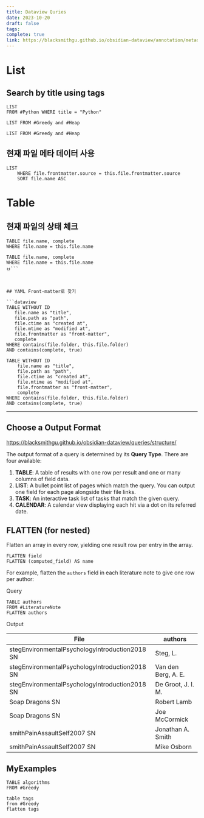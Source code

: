 ```yaml
---
title: Dataview Quries
date: 2023-10-20
draft: false
tags: 
complete: true
link: https://blacksmithgu.github.io/obsidian-dataview/annotation/metadata-pages/
---
```


# List

## Search by title using tags

```
LIST 
FROM #Python WHERE title = "Python" 
```


 ```dataview
LIST FROM #Greedy and #Heap 
```

```
LIST FROM #Greedy and #Heap 
```


## 현재 파일 메타 데이터 사용
```
LIST 
	WHERE file.frontmatter.source = this.file.frontmatter.source 
	SORT file.name ASC 
```




# Table

## 현재 파일의 상태 체크
 ```dataview
TABLE file.name, complete
WHERE file.name = this.file.name
```

 ```
TABLE file.name, complete
WHERE file.name = this.file.name
ㅂ```



## YAML Front-matter로 찾기

 ```dataview
TABLE WITHOUT ID
	file.name as "title",
	file.path as "path",
	file.ctime as "created at",
	file.mtime as "modified at",
	file.frontmatter as "front-matter",
	complete
WHERE contains(file.folder, this.file.folder) 
AND contains(complete, true)
```

```
TABLE WITHOUT ID
	file.name as "title",
	file.path as "path",
	file.ctime as "created at",
	file.mtime as "modified at",
	file.frontmatter as "front-matter",
	complete
WHERE contains(file.folder, this.file.folder) 
AND contains(complete, true)
```



___

## Choose a Output Format

https://blacksmithgu.github.io/obsidian-dataview/queries/structure/

The output format of a query is determined by its **Query Type**. There are four available:

1. **TABLE**: A table of results with one row per result and one or many columns of field data.
2. **LIST**: A bullet point list of pages which match the query. You can output one field for each page alongside their file links.
3. **TASK**: An interactive task list of tasks that match the given query.
4. **CALENDAR**: A calendar view displaying each hit via a dot on its referred date.

## FLATTEN (for nested)

Flatten an array in every row, yielding one result row per entry in the array.

```
FLATTEN field 
FLATTEN (computed_field) AS name
```

For example, flatten the `authors` field in each literature note to give one row per author:

Query
```
TABLE authors 
FROM #LiteratureNote 
FLATTEN authors
```


Output

| File                                           | authors             |
| ---------------------------------------------- | ------------------- |
| stegEnvironmentalPsychologyIntroduction2018 SN | Steg, L.            |
| stegEnvironmentalPsychologyIntroduction2018 SN | Van den Berg, A. E. |
| stegEnvironmentalPsychologyIntroduction2018 SN | De Groot, J. I. M.  |
| Soap Dragons SN                                | Robert Lamb         |
| Soap Dragons SN                                | Joe McCormick       |
| smithPainAssaultSelf2007 SN                    | Jonathan A. Smith   |
| smithPainAssaultSelf2007 SN                    | Mike Osborn         |

## MyExamples

```dataview
TABLE algorithms
FROM #Greedy 
```


```dataview
table tags
from #Greedy 
flatten tags
```
